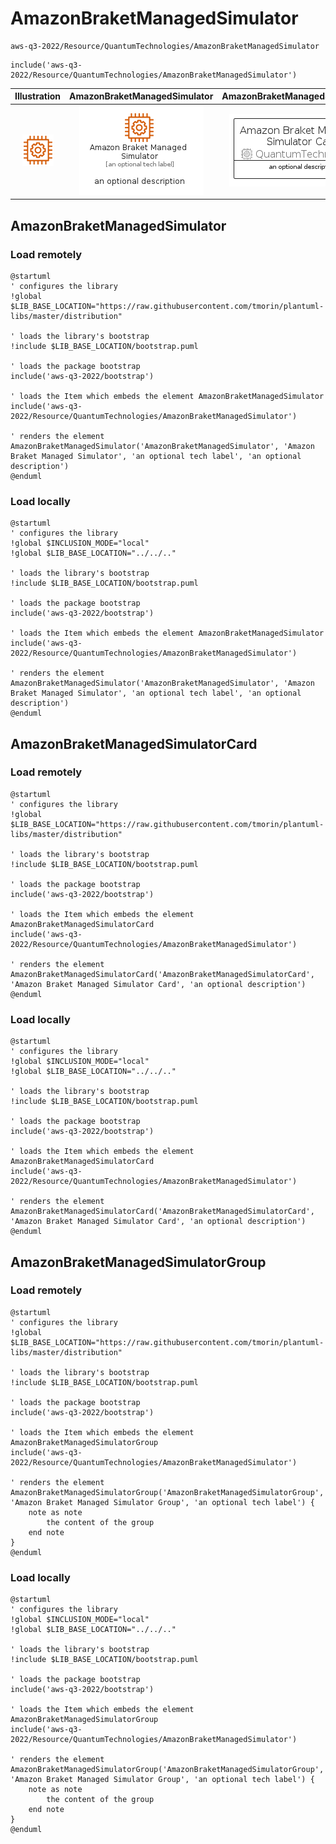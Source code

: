 # AmazonBraketManagedSimulator


```text
aws-q3-2022/Resource/QuantumTechnologies/AmazonBraketManagedSimulator
```

```text
include('aws-q3-2022/Resource/QuantumTechnologies/AmazonBraketManagedSimulator')
```



| Illustration | AmazonBraketManagedSimulator | AmazonBraketManagedSimulatorCard | AmazonBraketManagedSimulatorGroup |
| :---: | :---: | :---: | :---: |
| ![illustration for Illustration](../../../aws-q3-2022/Resource/QuantumTechnologies/AmazonBraketManagedSimulator.png) | ![illustration for AmazonBraketManagedSimulator](../../../aws-q3-2022/Resource/QuantumTechnologies/AmazonBraketManagedSimulator.Local.png) | ![illustration for AmazonBraketManagedSimulatorCard](../../../aws-q3-2022/Resource/QuantumTechnologies/AmazonBraketManagedSimulatorCard.Local.png) | ![illustration for AmazonBraketManagedSimulatorGroup](../../../aws-q3-2022/Resource/QuantumTechnologies/AmazonBraketManagedSimulatorGroup.Local.png) |




## AmazonBraketManagedSimulator

### Load remotely
```plantuml
@startuml
' configures the library
!global $LIB_BASE_LOCATION="https://raw.githubusercontent.com/tmorin/plantuml-libs/master/distribution"

' loads the library's bootstrap
!include $LIB_BASE_LOCATION/bootstrap.puml

' loads the package bootstrap
include('aws-q3-2022/bootstrap')

' loads the Item which embeds the element AmazonBraketManagedSimulator
include('aws-q3-2022/Resource/QuantumTechnologies/AmazonBraketManagedSimulator')

' renders the element
AmazonBraketManagedSimulator('AmazonBraketManagedSimulator', 'Amazon Braket Managed Simulator', 'an optional tech label', 'an optional description')
@enduml
```

### Load locally
```plantuml
@startuml
' configures the library
!global $INCLUSION_MODE="local"
!global $LIB_BASE_LOCATION="../../.."

' loads the library's bootstrap
!include $LIB_BASE_LOCATION/bootstrap.puml

' loads the package bootstrap
include('aws-q3-2022/bootstrap')

' loads the Item which embeds the element AmazonBraketManagedSimulator
include('aws-q3-2022/Resource/QuantumTechnologies/AmazonBraketManagedSimulator')

' renders the element
AmazonBraketManagedSimulator('AmazonBraketManagedSimulator', 'Amazon Braket Managed Simulator', 'an optional tech label', 'an optional description')
@enduml
```

## AmazonBraketManagedSimulatorCard

### Load remotely
```plantuml
@startuml
' configures the library
!global $LIB_BASE_LOCATION="https://raw.githubusercontent.com/tmorin/plantuml-libs/master/distribution"

' loads the library's bootstrap
!include $LIB_BASE_LOCATION/bootstrap.puml

' loads the package bootstrap
include('aws-q3-2022/bootstrap')

' loads the Item which embeds the element AmazonBraketManagedSimulatorCard
include('aws-q3-2022/Resource/QuantumTechnologies/AmazonBraketManagedSimulator')

' renders the element
AmazonBraketManagedSimulatorCard('AmazonBraketManagedSimulatorCard', 'Amazon Braket Managed Simulator Card', 'an optional description')
@enduml
```

### Load locally
```plantuml
@startuml
' configures the library
!global $INCLUSION_MODE="local"
!global $LIB_BASE_LOCATION="../../.."

' loads the library's bootstrap
!include $LIB_BASE_LOCATION/bootstrap.puml

' loads the package bootstrap
include('aws-q3-2022/bootstrap')

' loads the Item which embeds the element AmazonBraketManagedSimulatorCard
include('aws-q3-2022/Resource/QuantumTechnologies/AmazonBraketManagedSimulator')

' renders the element
AmazonBraketManagedSimulatorCard('AmazonBraketManagedSimulatorCard', 'Amazon Braket Managed Simulator Card', 'an optional description')
@enduml
```

## AmazonBraketManagedSimulatorGroup

### Load remotely
```plantuml
@startuml
' configures the library
!global $LIB_BASE_LOCATION="https://raw.githubusercontent.com/tmorin/plantuml-libs/master/distribution"

' loads the library's bootstrap
!include $LIB_BASE_LOCATION/bootstrap.puml

' loads the package bootstrap
include('aws-q3-2022/bootstrap')

' loads the Item which embeds the element AmazonBraketManagedSimulatorGroup
include('aws-q3-2022/Resource/QuantumTechnologies/AmazonBraketManagedSimulator')

' renders the element
AmazonBraketManagedSimulatorGroup('AmazonBraketManagedSimulatorGroup', 'Amazon Braket Managed Simulator Group', 'an optional tech label') {
    note as note
        the content of the group
    end note
}
@enduml
```

### Load locally
```plantuml
@startuml
' configures the library
!global $INCLUSION_MODE="local"
!global $LIB_BASE_LOCATION="../../.."

' loads the library's bootstrap
!include $LIB_BASE_LOCATION/bootstrap.puml

' loads the package bootstrap
include('aws-q3-2022/bootstrap')

' loads the Item which embeds the element AmazonBraketManagedSimulatorGroup
include('aws-q3-2022/Resource/QuantumTechnologies/AmazonBraketManagedSimulator')

' renders the element
AmazonBraketManagedSimulatorGroup('AmazonBraketManagedSimulatorGroup', 'Amazon Braket Managed Simulator Group', 'an optional tech label') {
    note as note
        the content of the group
    end note
}
@enduml
```

